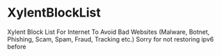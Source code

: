 # XylentBlockList
 Xylent Block List For Internet To Avoid Bad Websites (Malware, Botnet, Phishing, Scam, Spam, Fraud, Tracking etc.)
 Sorry for not restoring ipv6 before
